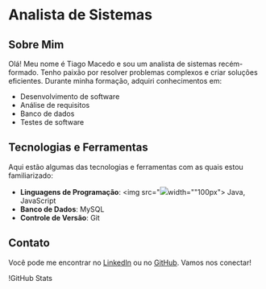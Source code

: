 # Analista de Sistemas

## Sobre Mim
Olá! Meu nome é Tiago Macedo e sou um analista de sistemas recém-formado. Tenho paixão por resolver problemas complexos e criar soluções eficientes. Durante minha formação, adquiri conhecimentos em:

- Desenvolvimento de software
- Análise de requisitos
- Banco de dados
- Testes de software

## Tecnologias e Ferramentas
Aqui estão algumas das tecnologias e ferramentas com as quais estou familiarizado:

- **Linguagens de Programação**: <img src="<img src="https://cdn.jsdelivr.net/gh/devicons/devicon@latest/icons/java/java-original-wordmark.svg" />width=""100px"> Java, JavaScript
- **Banco de Dados**: MySQL
- **Controle de Versão**: Git

## Contato
Você pode me encontrar no [LinkedIn](https://www.linkedin.com/in/tiago-macedo-545059167/) ou no [GitHub](https://github.com/TiagodMacedo). Vamos nos conectar!

!GitHub Stats
